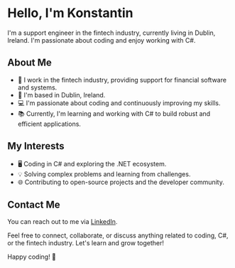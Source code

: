 # Hello, I'm Konstantin

I'm a support engineer in the fintech industry, currently living in Dublin, Ireland. I'm passionate about coding and enjoy working with C#.

## About Me

- 🏦 I work in the fintech industry, providing support for financial software and systems.
- 🌆 I'm based in Dublin, Ireland.
- 💻 I'm passionate about coding and continuously improving my skills.
- 📚 Currently, I'm learning and working with C# to build robust and efficient applications.

## My Interests

- 🖥️ Coding in C# and exploring the .NET ecosystem.
- 💡 Solving complex problems and learning from challenges.
- 🌐 Contributing to open-source projects and the developer community.

## Contact Me

You can reach out to me via [LinkedIn](https://www.linkedin.com/in/1konstantinsmirnov1/).

Feel free to connect, collaborate, or discuss anything related to coding, C#, or the fintech industry. Let's learn and grow together!

Happy coding! 🚀
